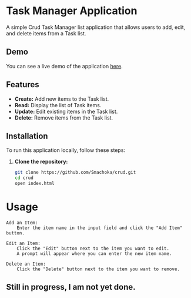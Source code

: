 # Task Manager Application

A simple Crud Task Manager list application that allows users to add, edit, and delete items from a Task list.


## Demo

You can see a live demo of the application [here](#).

## Features

- **Create:** Add new items to the Task list.
- **Read:** Display the list of Task items.
- **Update:** Edit existing items in the Task list.
- **Delete:** Remove items from the Task list.

## Installation

To run this application locally, follow these steps:

1. **Clone the repository:**
   ```bash
   git clone https://github.com/Smachoka/crud.git
   cd crud
   open index.html
# Usage

    Add an Item:
        Enter the item name in the input field and click the "Add Item" button.

    Edit an Item:
        Click the "Edit" button next to the item you want to edit.
        A prompt will appear where you can enter the new item name.

    Delete an Item:
        Click the "Delete" button next to the item you want to remove.

## Still in progress, I am not yet done.
